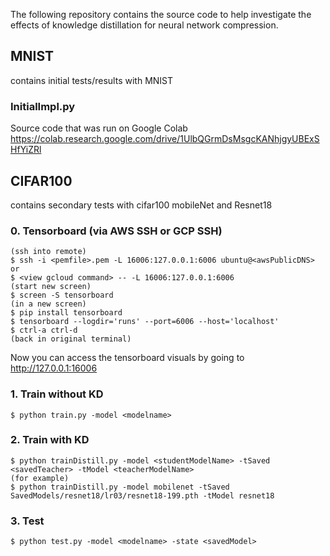 The following repository contains the source code to help investigate the 
effects of knowledge distillation for neural network compression.

## MNIST
contains initial tests/results with MNIST
### InitialImpl.py
Source code that was run on Google Colab
https://colab.research.google.com/drive/1UlbQGrmDsMsgcKANhjgyUBExSHfYiZRl

## CIFAR100
contains secondary tests with cifar100 mobileNet and Resnet18
### 0. Tensorboard (via AWS SSH or GCP SSH)
```
(ssh into remote)
$ ssh -i <pemfile>.pem -L 16006:127.0.0.1:6006 ubuntu@<awsPublicDNS>
or
$ <view gcloud command> -- -L 16006:127.0.0.1:6006
(start new screen)
$ screen -S tensorboard
(in a new screen)
$ pip install tensorboard
$ tensorboard --logdir='runs' --port=6006 --host='localhost'
$ ctrl-a ctrl-d
(back in original terminal)
```
Now you can access the tensorboard visuals by going to http://127.0.0.1:16006

### 1. Train without KD
```
$ python train.py -model <modelname>
```

### 2. Train with KD
```
$ python trainDistill.py -model <studentModelName> -tSaved <savedTeacher> -tModel <teacherModelName>
(for example)
$ python trainDistill.py -model mobilenet -tSaved SavedModels/resnet18/lr03/resnet18-199.pth -tModel resnet18
````

### 3. Test
```
$ python test.py -model <modelname> -state <savedModel>
```
